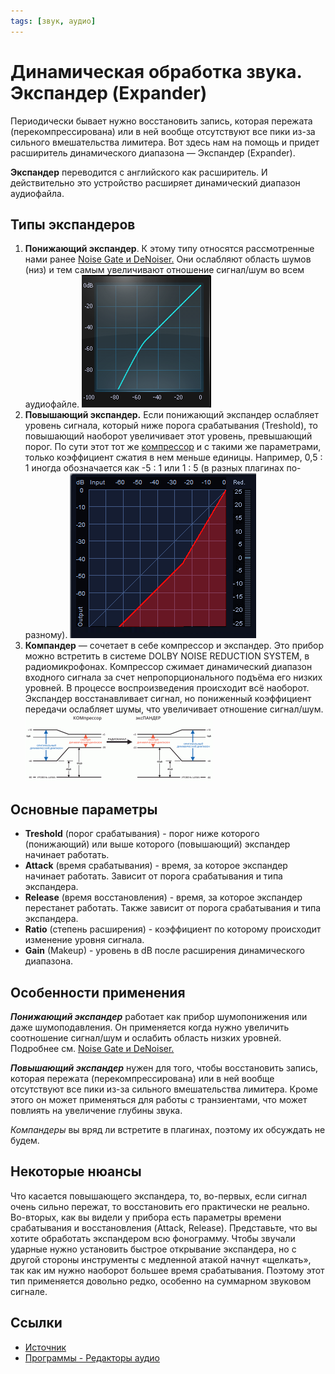 ```yaml
---
tags: [звук, аудио]
---
```

# Динамическая обработка звука. Экспандер (Expander)

Периодически бывает нужно восстановить запись, которая пережата (перекомпрессирована) или в ней вообще отсутствуют все пики из-за сильного вмешательства лимитера. Вот здесь нам на помощь и придет расширитель динамического диапазона — Экспандер (Expander).

**Экспандер** переводится с английского как расширитель. И действительно это устройство расширяет динамический диапазон аудиофайла.

## Типы экспандеров

1. **Понижающий экспандер**. К этому типу относятся рассмотренные нами ранее [Noise Gate и DeNoiser.](https://nssound.ru/svedenie-i-mastering/dinamicheskaja-obrabotka-zvuka-noise-gate-i-noise-reduction/) Они ослабляют область шумов (низ) и тем самым увеличивают отношение сигнал/шум во всем аудиофайле. ![Понижающий экспандер](../assets/экспандер-1.bmp)
2. **Повышающий экспандер.** Если понижающий экспандер ослабляет уровень сигнала, который ниже порога срабатывания (Treshold), то повышающий наоборот увеличивает этот уровень, превышающий порог. По сути этот тот же [компрессор](https://nssound.ru/svedenie-i-mastering/sposoby-obrabotki-zvuka-kompressory/) и с такими же параметрами, только коэффициент сжатия в нем меньше единицы. Например, 0,5 : 1 иногда обозначается как -5 : 1 или 1 : 5 (в разных плагинах по-разному). ![Повышающий экспандер](../assets/экспандер%201.bmp)
3. **Компандер** — сочетает в себе компрессор и экспандер. Это прибор можно встретить в системе DOLBY NOISE REDUCTION SYSTEM, в радиомикрофонах. Компрессор сжимает динамический диапазон входного сигнала за счет непропорционального подъёма его низких уровней. В процессе воспроизведения происходит всё наоборот. Экспандер восстанавливает сигнал, но пониженный коэффициент передачи ослабляет шумы, что увеличивает отношение сигнал/шум. ![Компандер](../assets/kompander1-300x107.gif)

## Основные параметры

- **Treshold** (порог срабатывания) - порог ниже которого (понижающий) или выше которого (повышающий) экспандер начинает работать.
- **Attack** (время срабатывания) - время, за которое экспандер начинает работать. Зависит от порога срабатывания и типа экспандера.
- **Release** (время восстановления) - время, за которое экспандер перестанет работать. Также зависит от порога срабатывания и типа экспандера.
- **Ratio** (степень расширения) - коэффициент по которому происходит изменение уровня сигнала.
- **Gain** (Makeup) - уровень в dB после расширения динамического диапазона.

## Особенности применения

**_Понижающий экспандер_** работает как прибор шумопонижения или даже шумоподавления. Он применяется когда нужно увеличить соотношение сигнал/шум и ослабить область низких уровней. Подробнее см. [Noise Gate и DeNoiser.](https://nssound.ru/svedenie-i-mastering/dinamicheskaja-obrabotka-zvuka-noise-gate-i-noise-reduction/)

**_Повышающий экспандер_** нужен для того, чтобы восстановить запись, которая пережата (перекомпрессирована) или в ней вообще отсутствуют все пики из-за сильного вмешательства лимитера. Кроме этого он может применяться для работы с транзиентами, что может повлиять на увеличение глубины звука.

_Компандеры_ вы вряд ли встретите в плагинах, поэтому их обсуждать не будем.

## Некоторые нюансы

Что касается повышающего экспандера, то, во-первых, если сигнал очень сильно пережат, то восстановить его практически не реально. Во-вторых, как вы видели у прибора есть параметры времени срабатывания и восстановления (Attack, Release). Представьте, что вы хотите обработать экспандером всю фонограмму. Чтобы звучали ударные нужно установить быстрое открывание экспандера, но с другой стороны инструменты с медленной атакой начнут «щелкать», так как им нужно наоборот большее время срабатывания. Поэтому этот тип применяется довольно редко, особенно на суммарном звуковом сигнале.

## Ссылки

- [Источник](https://nssound.ru/svedenie-i-mastering/dinamicheskaja-obrabotka-zvuka-jekspan/)
- [Программы - Редакторы аудио](Программы%20-%20Редакторы%20аудио.md)
